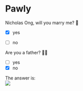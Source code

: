 # Pawly

Nicholas Ong, will you marry me? 💍
- [X] yes
- [ ] no


Are you a father? 👶🏻
- [ ] yes
- [X] no

The answer is: <br>
![](https://media.giphy.com/media/daPCSjwus6UR2JxRX1/giphy.gif)
